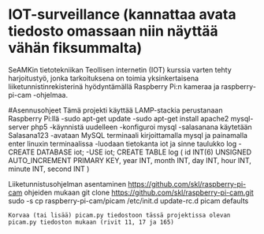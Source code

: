 # IOT-surveillance (kannattaa avata tiedosto omassaan niin näyttää vähän fiksummalta)
SeAMKin tietotekniikan Teollisen internetin (IOT) kurssia varten tehty harjoitustyö, jonka tarkoituksena on toimia yksinkertaisena liiketunnistinrekisterinä hyödyntämällä Raspberry Pi:n kameraa ja raspberry-pi-cam -ohjelmaa.

#Asennusohjeet 
Tämä projekti käyttää LAMP-stackia perustanaan Raspberry Pi:llä
 	-sudo apt-get update
 	-sudo apt-get install apache2 mysql-server php5
 	-käynnistä uudelleen
 	-konfiguroi mysql
   	-salasanana käytetään Salasana123
		-avataan MySQL terminaali kirjoittamalla mysql ja painamalla enter linuxin terminaalissa
		-luodaan tietokanta iot ja sinne taulukko log
			-CREATE DATABASE iot;
			-USE iot;
			CREATE TABLE log (
				id INT(6) UNSIGNED AUTO_INCREMENT PRIMARY KEY,
				year INT,
				month INT,
				day INT,
				hour INT,
				minute INT,
				second INT
				)
	
  
Liiketunnistusohjelman asentaminen
https://github.com/skl/raspberry-pi-cam ohjeiden mukaan
  	git clone https://github.com/skl/raspberry-pi-cam.git
  	sudo -s
  	cp raspberry-pi-cam/picam /etc/init.d
  	update-rc.d picam defaults
  
	Korvaa (tai lisää) picam.py tiedostoon tässä projektissa olevan picam.py tiedoston mukaan (rivit 11, 17 ja 165)
	
	
